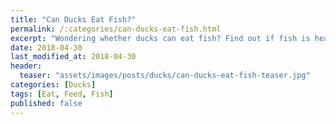 ```yaml
---
title: "Can Ducks Eat Fish?"
permalink: /:categories/can-ducks-eat-fish.html
excerpt: "Wondering whether ducks can eat fish? Find out if fish is healthy for a duck."
date: 2018-04-30
last_modified_at: 2018-04-30
header:
  teaser: "assets/images/posts/ducks/can-ducks-eat-fish-teaser.jpg"
categories: [Ducks]
tags: [Eat, Feed, Fish]
published: false
---
```



